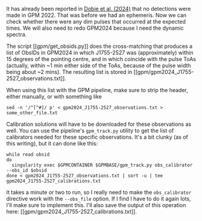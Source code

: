 It has already been reported in [Dobie et al. (2024)](https://ui.adsabs.harvard.edu/abs/2024MNRAS.535..909D/abstract) that no detections were made in GPM 2022. That was before we had an ephemeris. Now we can check whether there were any dim pulses that occurred at the expected times. We will also need to redo GPM2024 because I need the dynamic spectra.

The script [[gpm/get_obsids.py]] does the cross-matching that produces a list of ObsIDs in GPM2024 in which J1755-2527 was (approximately) within 15 degrees of the pointing centre, and in which coincide with the pulse ToAs (actually, within ~1 min either side of the ToAs, because of the pulse width being about ~2 mins). The resulting list is stored in [[gpm/gpm2024_J1755-2527_observations.txt]].

When using this list with the GPM pipeline, make sure to strip the header, either manually, or with something like
```
sed -n '/^[^#]/ p' < gpm2024_J1755-2527_observations.txt > some_other_file.txt
```

Calibration solutions will have to be downloaded for these observations as well. You can use the pipeline's `gpm_track.py` utility to get the list of calibrators needed for these specific observations. It's a bit clunky (as of this writing), but it can done like this:
```
while read obsid
do
  singularity exec $GPMCONTAINER $GPMBASE/gpm_track.py obs_calibrator --obs_id $obsid
done < gpm2024_J1755-2527_observations.txt | sort -u | tee gpm2024_J1755-2527_calibrations.txt
```
It takes a minute or two to run, so I really need to make the `obs_calibrator` directive work with the `--obs_file` option. If I find I have to do it again lots, I'll make sure to implement this. I'll also save the output of this operation here: [[gpm/gpm2024_J1755-2527_calibrations.txt]].
